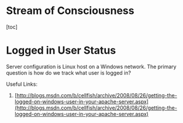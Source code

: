 # Stream of Consciousness

[toc]

# Logged in User Status

Server configuration is Linux host on a Windows network.  The primary question is how do we track what user is logged in?

Useful Links:
  1. [http://blogs.msdn.com/b/cellfish/archive/2008/08/26/getting-the-logged-on-windows-user-in-your-apache-server.aspx](http://blogs.msdn.com/b/cellfish/archive/2008/08/26/getting-the-logged-on-windows-user-in-your-apache-server.aspx)

